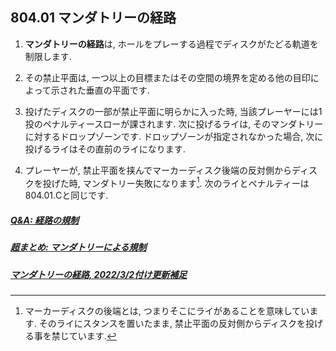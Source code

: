 ## 804.01 マンダトリーの経路

1. **マンダトリーの経路**は,
ホールをプレーする過程でディスクがたどる軌道を制限します.

1. その禁止平面は,
一つ以上の目標またはその空間の境界を定める他の目印によって示された垂直の平面です.

1. 投げたディスクの一部が禁止平面に明らかに入った時,
当該プレーヤーには1投のペナルティースローが課されます.
次に投げるライは,
そのマンダトリーに対するドロップゾーンです.
ドロップゾーンが指定されなかった場合,
次に投げるライはその直前のライになります.

1. プレーヤーが,
禁止平面を挟んでマーカーディスク後端の反対側からディスクを投げた時,
マンダトリー失敗になります[^80401.1].
次のライとペナルティーは804.01.Cと同じです.

##### [Q&A: 経路の規制](qa-man)
##### [超まとめ: マンダトリーによる規制](mandatory)
##### [マンダトリーの経路, 2022/3/2付け更新補足](https://docs.google.com/presentation/d/e/2PACX-1vSiGej3PzUmYvI-gD5ylHzCo_ixT3W7UpntrLrqsZIOx-D4vW0lrYNmKDUuzqFqYXMyM4t_2wPDdwjV/pub?start=false&loop=false&delayms=3000)

[^80401.1]: マーカーディスクの後端とは,
つまりそこにライがあることを意味しています.
そのライにスタンスを置いたまま,
禁止平面の反対側からディスクを投げる事を禁じています.
